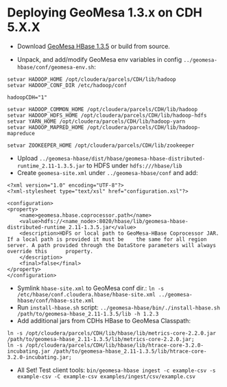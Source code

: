 # Deploying GeoMesa 1.3.x on CDH 5.X.X

* Download [GeoMesa HBase 1.3.5](https://github.com/locationtech/geomesa/releases/download/geomesa_2.11-1.3.5/geomesa-hbase_2.11-1.3.5-bin.tar.gz) or build from source.

* Unpack, and add/modify GeoMesa env variables in config `../geomesa-hbase/conf/geomesa-env.sh`:
```
setvar HADOOP_HOME /opt/cloudera/parcels/CDH/lib/hadoop
setvar HADOOP_CONF_DIR /etc/hadoop/conf

hadoopCDH="1"

setvar HADOOP_COMMON_HOME /opt/cloudera/parcels/CDH/lib/hadoop
setvar HADOOP_HDFS_HOME /opt/cloudera/parcels/CDH/lib/hadoop-hdfs
setvar YARN_HOME /opt/cloudera/parcels/CDH/lib/hadoop-yarn
setvar HADOOP_MAPRED_HOME /opt/cloudera/parcels/CDH/lib/hadoop-mapreduce

setvar ZOOKEEPER_HOME /opt/cloudera/parcels/CDH/lib/zookeeper
```
* Upload `../geomesa-hbase/dist/hbase/geomesa-hbase-distributed-runtime_2.11-1.3.5.jar` to HDFS under `hdfs:///hbase/lib`
* Create `geomesa-site.xml` under `../geomesa-hbase/conf` and add:
```
<?xml version="1.0" encoding="UTF-8"?>
<?xml-stylesheet type="text/xsl" href="configuration.xsl"?>

<configuration>
<property>
    <name>geomesa.hbase.coprocessor.path</name>
    <value>hdfs://<name_node>:8020/hbase/lib/geomesa-hbase-distributed-runtime_2.11-1.3.5.jar</value>
    <description>HDFS or local path to GeoMesa-HBase Coprocessor JAR. If a local path is provided it must be    the same for all region server. A path provided through the DataStore parameters will always override this      property.
    </description>
    <final>false</final>
</property>
</configuration> 
```
* Symlink `hbase-site.xml` to GeoMesa conf dir.: `ln -s /etc/hbase/conf.cloudera.hbase/hbase-site.xml ../geomesa-hbase/conf/hbase-site.xml`
* Run `install-hbase.sh` script: `../geomesa-hbase/bin/./install-hbase.sh /path/to/geomesa-hbase_2.11-1.3.5/lib -h 1.2.3`
* Add additional jars from CDHs HBase to GeoMesa Classpath: 
```
ln -s /opt/cloudera/parcels/CDH/lib/hbase/lib/metrics-core-2.2.0.jar /path/to/geomesa-hbase_2.11-1.3.5/lib/metrics-core-2.2.0.jar;
ln -s /opt/cloudera/parcels/CDH/lib/hbase/lib/htrace-core-3.2.0-incubating.jar /path/to/geomesa-hbase_2.11-1.3.5/lib/htrace-core-3.2.0-incubating.jar;
```
* All Set! Test client tools:
`bin/geomesa-hbase ingest -c example-csv -s example-csv -C example-csv examples/ingest/csv/example.csv`
